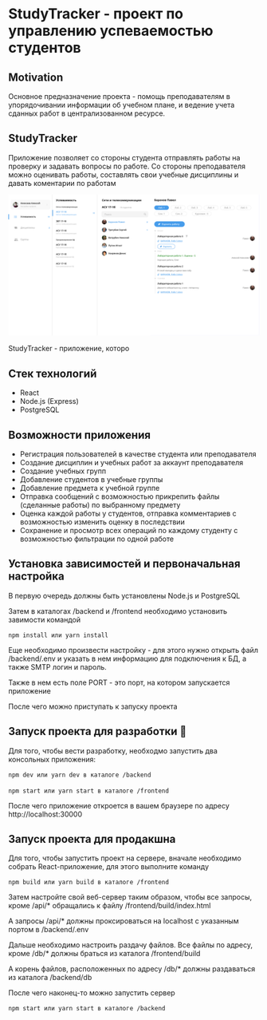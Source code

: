# StudyTracker - проект по управлению успеваемостью студентов

## Motivation

Основное предназначение проекта - помощь преподавателям в упорядочивании информации об учебном плане, и ведение учета сданных работ в централизованном ресурсе.

## StudyTracker

Приложение позволяет со стороны студента отправлять работы на проверку и задавать вопросы по работе. Со стороны преподавателя можно оценивать работы, составлять свои учебные дисциплины и давать коментарии по работам

![Скриншот приложения](/other/screen.png)

StudyTracker - приложение, которо

## Стек технологий

* React
* Node.js (Express)
* PostgreSQL

## Возможности приложения

* Регистрация пользователей в качестве студента или преподавателя
* Создание дисциплин и учебных работ за аккаунт преподавателя
* Создание учебных групп
* Добавление студентов в учебные группы
* Добавление предмета к учебной группе
* Отправка сообщений с возможностью прикрепить файлы (сделанные работы) по выбранному предмету
* Оценка каждой работы у студентов, отправка комментариев с возможностью изменить оценку в последствии
* Сохранение и просмотр всех операций по каждому студенту с возможностью фильтрации по одной работе

## Установка зависимостей и первоначальная настройка

В первую очередь должны быть установлены Node.js и PostgreSQL

Затем в каталогах /backend и /frontend необходимо установить завимости командой 
```
npm install или yarn install
```

Еще необходимо произвести настройку - для этого нужно открыть файл /backend/.env и указать в нем информацию для подключения к БД, а также SMTP логин и пароль.

Также в нем есть поле PORT - это порт, на котором запускается приложение

После чего можно приступать к запуску проекта

## Запуск проекта для разработки 🔨

Для того, чтобы вести разработку, необходмо запустить два консольных приложения:

```
npm dev или yarn dev в каталоге /backend

npm start или yarn start в каталоге /frontend
```

После чего приложение откроется в вашем браузере по адресу http://localhost:30000

## Запуск проекта для продакшна

Для того, чтобы запустить проект на сервере, вначале необходимо собрать React-приложение, для этого выполните команду

```
npm build или yarn build в каталоге /frontend
```

Затем настройте свой веб-сервер таким образом, чтобы все запросы, кроме /api/* обращались к файлу /frontend/build/index.html

А запросы /api/* должны проксироваться на localhost с указанным портом в /backend/.env

Дальше необходимо настроить раздачу файлов. Все файлы по адресу, кроме /db/* должны браться из каталога /frontend/build

А корень файлов, расположенных по адресу /db/* должны раздаваться из каталога /backend/db

После чего наконец-то можно запустить сервер

```
npm start или yarn start в каталоге /backend
```
